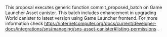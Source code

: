 This proposal executes generic function commit_proposed_batch on Game Launcher Asset canister. 
This batch includes enhancement in upgrading World canister to latest version using Game Launcher frontend.
For more information check https://internetcomputer.org/docs/current/developer-docs/integrations/sns/managing/sns-asset-canister#listing-permissions .
